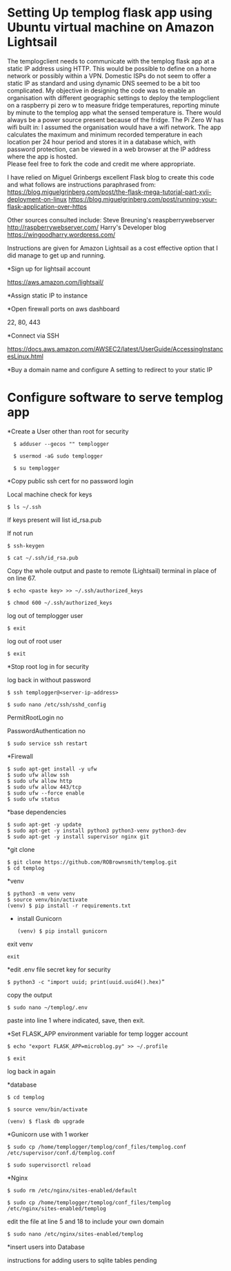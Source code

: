 # Setting Up templog flask app using Ubuntu virtual machine on Amazon Lightsail

The templogclient needs to communicate with the templog flask app at a static IP address using HTTP. This would be possible 
to define on a home network or possibly within a VPN.  Domestic ISPs do not seem to offer a static IP as standard and using 
dynamic DNS seemed to be a bit too complicated. My objective in designing the code was to enable an organisation with 
different geographic settings to deploy the templogclient on a raspberry pi zero w to measure fridge temperatures, reporting 
minute by minute to the templog app what the sensed temperature is. There would always be a power source present because of
the fridge. The Pi Zero W has wifi built in: I assumed the organisation would have a wifi network.
The app calculates the maximum and minimum recorded temperature in each location per 24 hour period and stores it in a 
database which, with password protection, can be viewed in a web browser at the IP address where the app is hosted.  
Please feel free to fork the code and credit me where appropriate.

I have relied on Miguel Grinbergs excellent Flask blog to create this code and what follows  are instructions paraphrased from: 
https://blog.miguelgrinberg.com/post/the-flask-mega-tutorial-part-xvii-deployment-on-linux
https://blog.miguelgrinberg.com/post/running-your-flask-application-over-https

Other sources consulted include:
Steve Breuning's reaspberrywebserver http://raspberrywebserver.com/ 
Harry's Developer blog https://wingoodharry.wordpress.com/


Instructions are given for Amazon Lightsail as a cost effective option that I did manage to get up and running.

*Sign up for lightsail account

https://aws.amazon.com/lightsail/

*Assign static IP to instance 

*Open firewall ports on aws dashboard

22, 80, 443

*Connect via SSH 

https://docs.aws.amazon.com/AWSEC2/latest/UserGuide/AccessingInstancesLinux.html

*Buy a domain name and configure A setting to redirect to your static IP

# Configure software to serve templog app

*Create a User other than root for security

      $ adduser --gecos "" templogger

      $ usermod -aG sudo templogger

      $ su templogger


*Copy public ssh cert for no password login

Local machine check for keys

    $ ls ~/.ssh

If keys present will list id_rsa.pub

If not run

    $ ssh-keygen

    $ cat ~/.ssh/id_rsa.pub

Copy the whole output and paste to remote (Lightsail) terminal in place of <paste key> on line 67.

    $ echo <paste key> >> ~/.ssh/authorized_keys

    $ chmod 600 ~/.ssh/authorized_keys

log out of templogger user

    $ exit

log out of root user

    $ exit

*Stop root log in for security

log back in without password

    $ ssh templogger@<server-ip-address>

    $ sudo nano /etc/ssh/sshd_config

PermitRootLogin no

PasswordAuthentication no

    $ sudo service ssh restart


*Firewall

    $ sudo apt-get install -y ufw
    $ sudo ufw allow ssh
    $ sudo ufw allow http
    $ sudo ufw allow 443/tcp
    $ sudo ufw --force enable
    $ sudo ufw status

*base dependencies

    $ sudo apt-get -y update
    $ sudo apt-get -y install python3 python3-venv python3-dev
    $ sudo apt-get -y install supervisor nginx git

*git clone

    $ git clone https://github.com/ROBrownsmith/templog.git
    $ cd templog

*venv 

    $ python3 -m venv venv
    $ source venv/bin/activate
    (venv) $ pip install -r requirements.txt

* install Gunicorn

      (venv) $ pip install gunicorn

exit venv

    exit

*edit .env file secret key for security

    $ python3 -c "import uuid; print(uuid.uuid4().hex)”

copy the output

    $ sudo nano ~/templog/.env

paste into line 1 where indicated, save, then exit.

*Set FLASK_APP environment variable for temp logger account

    $ echo "export FLASK_APP=microblog.py" >> ~/.profile

    $ exit

log back in again

*database

    $ cd templog

    $ source venv/bin/activate

    (venv) $ flask db upgrade

*Gunicorn use with 1 worker

    $ sudo cp /home/templogger/templog/conf_files/templog.conf  /etc/supervisor/conf.d/templog.conf

    $ sudo supervisorctl reload

*Nginx

    $ sudo rm /etc/nginx/sites-enabled/default

    $ sudo cp /home/templogger/templog/conf_files/templog /etc/nginx/sites-enabled/templog

edit the file at line 5 and 18 to include your own domain

    $ sudo nano /etc/nginx/sites-enabled/templog

*insert users into Database

instructions for adding users to sqlite tables pending
